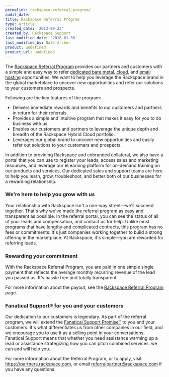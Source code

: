 ```yaml
---
permalink: rackspace-referral-program/
audit_date:
title: Rackspace Referral Program
type: article
created_date: '2013-09-23'
created_by: Rackspace Support
last_modified_date: '2018-01-30'
last_modified_by: Nate Archer
product: undefined
product_url: undefined
---
```


The [Rackspace Referral Program](https://partners.rackspace.com/English/referrals.aspx)
provides our partners and customers with a simple and easy way to refer
[dedicated bare metal](https://www.rackspace.com/dedicated-servers/),
[cloud](http://www.rackspace.com/cloud/hybrid/), and [email hosting](http://www.rackspace.com/email-hosting/) opportunities. We want
to help you leverage the Rackspace brand in the global marketplace to
uncover new opportunities and refer our solutions to your
customers and prospects.

Following are the key features of the program:

- Delivers immediate rewards and benefits to our customers and partners in return for their referrals.
- Provides a simple and intuitive program that makes it easy for you to do business with us.
- Enables our customers and partners to leverage the unique depth and breadth of the Rackspace Hybrid Cloud portfolio.
- Leverages our global brand to uncover new opportunities and easily refer out solutions to your customers and prospects.

In addition to providing Rackspace and cobranded collateral, we also have a
portal that you can use to register your leads, access sales and marketing
resources, and leverage our eLearning platform for on-demand training on
our products and services. Our dedicated sales and support teams are
here to help you learn, grow, troubleshoot, and better both of our
businesses for a rewarding relationship.

### We're here to help you grow with us

Your relationship with Rackspace isn't a one-way street&mdash;we'll succeed
together. That's why we've made the referral program as easy and
transparent as possible. In the referral portal, you can see the status
of all of your leads and compensation, and contact us for help. Unlike
most programs that have lengthy and complicated contracts, this program has no
fees or commitments. It's just companies working
together to build a strong offering in the marketplace. At Rackspace,
it's simple&mdash;you are rewarded for referring leads.

### Rewarding your commitment

With the Rackspace Referral Program, you are paid in one simple
single payment that reflects the average monthly recurring revenue of the
lead you passed us. It's hassle free and totally transparent.

For more information about the payout, see the [Rackspace Referral Program](https://partners.rackspace.com/English/referrals.aspx) page.

### Fanatical Support&reg; for you and your customers

Our dedication to our customers is legendary. As part of the referral
program, we will extend the [Fanatical Support Promise&trade;](http://www.rackspace.com/whyrackspace/support/) to you and
your customers. It's what differentiates us from other companies in our
field, and we encourage you to use it as a selling point in your
conversations. Fanatical Support means that whether you need assistance
warming up a lead or assistance strategizing how you can pitch combined
services, we can and will help you.

For more information about the Referral Program, or to apply, visit <https://partners.rackspace.com>, or email <referralpartner@rackspace.com> if you have any questions.
